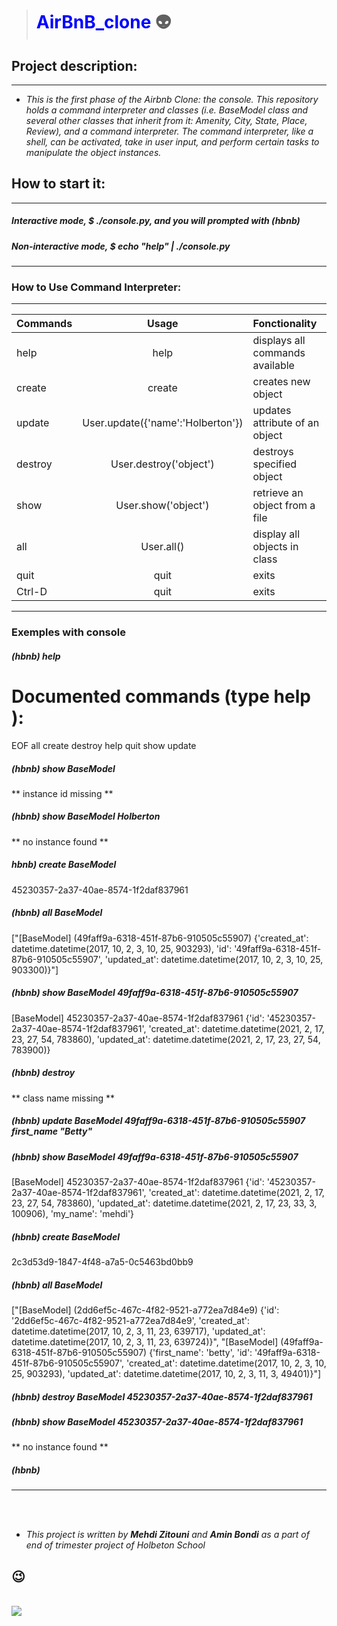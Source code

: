 ># <font color="blue"> AirBnB_clone </font>:alien:
## Project description:

******

* *This is the first phase of the Airbnb Clone: the console. This repository holds a command interpreter and classes (i.e. BaseModel class and several other classes that inherit from it: Amenity, City, State, Place, Review), and a command interpreter. The command interpreter, like a shell, can be activated, take in user input, and perform certain tasks to manipulate the object instances.*


## How to start it:
******
##### Interactive mode, $ ./console.py, and you will prompted with (hbnb)
##### Non-interactive mode, $ echo "help" | ./console.py
******

### How to Use Command Interpreter:
******

|   Commands  |           Usage                |      Fonctionality               |
| ----------- |:------------------------------:|:--------------------------------|
| help        | help                           | displays all commands available  |
| create      | create <class>                 | creates new object               |
| update      |User.update({'name':'Holberton'})|updates attribute of an object	  |
| destroy     |User.destroy('object')          | destroys specified object        |
| show        | User.show('object')            | retrieve an object from a file   |
| all         | User.all()                     | display all objects in class     |
| quit        | quit                           | exits                            |
| Ctrl-D      | quit                           | exits                            |

******
### Exemples with console

##### (hbnb) help
Documented commands (type help <topic>):
========================================
EOF  all  create  destroy  help  quit  show  update

##### (hbnb) show BaseModel
** instance id missing **
##### (hbnb) show BaseModel Holberton
** no instance found **
##### hbnb) create BaseModel
45230357-2a37-40ae-8574-1f2daf837961
##### (hbnb) all BaseModel
["[BaseModel] (49faff9a-6318-451f-87b6-910505c55907) {'created_at': datetime.datetime(2017, 10, 2, 3, 10, 25, 903293), 'id': '49faff9a-6318-451f-87b6-910505c55907', 'updated_at': datetime.datetime(2017, 10, 2, 3, 10, 25, 903300)}"]
##### (hbnb) show BaseModel 49faff9a-6318-451f-87b6-910505c55907
[BaseModel] 45230357-2a37-40ae-8574-1f2daf837961 {'id': '45230357-2a37-40ae-8574-1f2daf837961', 'created_at': datetime.datetime(2021, 2, 17, 23, 27, 54, 783860), 'updated_at': datetime.datetime(2021, 2, 17, 23, 27, 54, 783900)}

##### (hbnb) destroy
** class name missing **
##### (hbnb) update BaseModel 49faff9a-6318-451f-87b6-910505c55907 first_name "Betty"
##### (hbnb) show BaseModel 49faff9a-6318-451f-87b6-910505c55907
[BaseModel] 45230357-2a37-40ae-8574-1f2daf837961 {'id': '45230357-2a37-40ae-8574-1f2daf837961', 'created_at': datetime.datetime(2021, 2, 17, 23, 27, 54, 783860), 'updated_at': datetime.datetime(2021, 2, 17, 23, 33, 3, 100906), 'my_name': 'mehdi'}
##### (hbnb) create BaseModel
2c3d53d9-1847-4f48-a7a5-0c5463bd0bb9
##### (hbnb) all BaseModel
["[BaseModel] (2dd6ef5c-467c-4f82-9521-a772ea7d84e9) {'id': '2dd6ef5c-467c-4f82-9521-a772ea7d84e9', 'created_at': datetime.datetime(2017, 10, 2, 3, 11, 23, 639717), 'updated_at': datetime.datetime(2017, 10, 2, 3, 11, 23, 639724)}", "[BaseModel] (49faff9a-6318-451f-87b6-910505c55907) {'first_name': 'betty', 'id': '49faff9a-6318-451f-87b6-910505c55907', 'created_at': datetime.datetime(2017, 10, 2, 3, 10, 25, 903293), 'updated_at': datetime.datetime(2017, 10, 2, 3, 11, 3, 49401)}"] 
##### (hbnb) destroy BaseModel 45230357-2a37-40ae-8574-1f2daf837961
##### (hbnb) show BaseModel 45230357-2a37-40ae-8574-1f2daf837961
** no instance found **
##### (hbnb)

******
<br>
<br>

* *This project is written by **Mehdi Zitouni** and **Amin Bondi** as a part of end of trimester project of Holbeton School* 
## :wink:
<br>
<img src="https://www.holbertonschool.com/holberton-logo.png">



